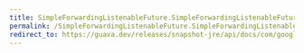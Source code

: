 ```yaml
---
title: SimpleForwardingListenableFuture.SimpleForwardingListenableFuture
permalink: /SimpleForwardingListenableFuture.SimpleForwardingListenableFuture/
redirect_to: https://guava.dev/releases/snapshot-jre/api/docs/com/google/common/util/concurrent/ForwardingListenableFuture.SimpleForwardingListenableFuture.html#SimpleForwardingListenableFuture-com.google.common.util.concurrent.ListenableFuture-
---
```

